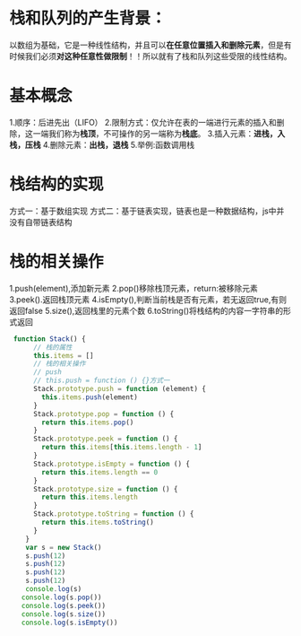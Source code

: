 # 栈和队列的产生背景：
以数组为基础，它是一种线性结构，并且可以**在任意位置插入和删除元素**，但是有时候我们必须**对这种任意性做限制**！！所以就有了栈和队列这些受限的线性结构。
# 基本概念
  1.顺序：后进先出（LIFO）
  2.限制方式：仅允许在表的一端进行元素的插入和删除，这一端我们称为**栈顶**，不可操作的另一端称为**栈底**。
  3.插入元素：**进栈，入栈，压栈**
  4.删除元素：**出栈，退栈**
  5.举例:函数调用栈
# 栈结构的实现
  方式一：基于数组实现
  方式二：基于链表实现，链表也是一种数据结构，js中并没有自带链表结构
# 栈的相关操作
  1.push(element),添加新元素
  2.pop()移除栈顶元素，return:被移除元素
  3.peek().返回栈顶元素
  4.isEmpty(),判断当前栈是否有元素，若无返回true,有则返回false
  5.size(),返回栈里的元素个数
  6.toString()将栈结构的内容一字符串的形式返回
```js
 function Stack() {
      // 栈的属性
      this.items = []
      // 栈的相关操作
      // push
      // this.push = function () {}方式一
      Stack.prototype.push = function (element) {
        this.items.push(element)
      }
      Stack.prototype.pop = function () {
        return this.items.pop()
      }
      Stack.prototype.peek = function () {
        return this.items[this.items.length - 1]
      }
      Stack.prototype.isEmpty = function () {
        return this.items.length == 0
      }
      Stack.prototype.size = function () {
        return this.items.length
      }
      Stack.prototype.toString = function () {
        return this.items.toString()
      }
    }
    var s = new Stack()
    s.push(12)
    s.push(12)
    s.push(12)
    s.push(12)
    console.log(s)
   console.log(s.pop())
   console.log(s.peek())
   console.log(s.size())
   console.log(s.isEmpty())
```